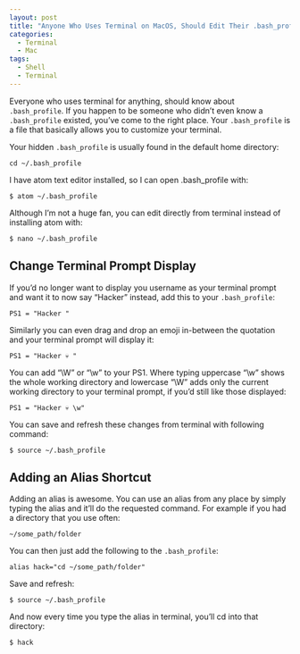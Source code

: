 ```yaml
---
layout: post
title: "Anyone Who Uses Terminal on MacOS, Should Edit Their .bash_profile"
categories:
  - Terminal
  - Mac
tags:
  - Shell
  - Terminal
---
```

Everyone who uses terminal for anything, should know about `.bash_profile`. If you happen to be someone who didn’t even know a `.bash_profile` existed, you’ve come to the right place. Your `.bash_profile` is a file that basically allows you to customize your terminal.

Your hidden `.bash_profile` is usually found in the default home directory:
```shell
cd ~/.bash_profile
```
I have atom text editor installed, so I can open .bash_profile with:
```shell
$ atom ~/.bash_profile
```
Although I’m not a huge fan, you can edit directly from terminal instead of installing atom with:
```shell
$ nano ~/.bash_profile
```
## Change Terminal Prompt Display

If you’d no longer want to display you username as your terminal prompt and want it to now say “Hacker” instead, add this to your `.bash_profile`:
```
PS1 = "Hacker "
```
Similarly you can even drag and drop an emoji in-between the quotation and your terminal prompt will display it:
```
PS1 = "Hacker 💀 "
```
You can add “\W” or “\w” to your PS1. Where typing uppercase “\w” shows the whole working directory and lowercase “\W” adds only the current working directory to your terminal prompt, if you’d still like those displayed:
```
PS1 = "Hacker 💀 \w"
```
You can save and refresh these changes from terminal with following command:
```shell
$ source ~/.bash_profile
```
## Adding an Alias Shortcut

Adding an alias is awesome. You can use an alias from any place by simply typing the alias and it’ll do the requested command. For example if you had a directory that you use often:
```
~/some_path/folder
```
You can then just add the following to the `.bash_profile`:
```
alias hack="cd ~/some_path/folder"
```
Save and refresh:
```shell
$ source ~/.bash_profile
```
And now every time you type the alias in terminal, you’ll cd into that directory:
```shell
$ hack
```

